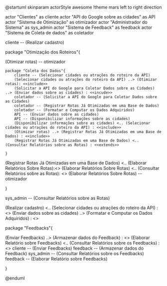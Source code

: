 @startuml
skinparam actorStyle awesome
!theme mars
left to right direction

actor "Clientes" as cliente
actor "API do Google sobre as cidades" as API
actor "Sistema de Otimização" as  otimizador
actor "Administrador do Sistema" as sys_admin
actor "Sistema de Feedback" as feedback
actor "Sistema de Coleta de dados" as coletador

cliente -- (Realizar cadastro)




package "Otimização dos Roteiros"{


(Otimizar rotas) -- otimizador 

    package "Coleta dos Dados"{
        cliente -- (Selecionar cidades ou atrações do roteiro da API)
        (Selecionar cidades ou atrações do roteiro da API) ..> (Otimizar rotas): <<include>>
        (Solicitar a API do Google para Coletar Dados sobre as Cidades) ..> (Enviar dados sobre as cidades) : <<incude>>
        coletador -- (Solicitar a API do Google para Coletar Dados sobre as Cidades)
        coletador -- (Registrar Rotas Já Otimizadas em uma Base de Dados)
        coletador -- (Formatar e Computar os Dados Adquiridos)
        API -- (Enviar dados sobre as cidades)
        API -- (Disponibilizar informações sobre as cidades)
        (Disponibilizar informações sobre as cidades) <.. (Selecionar cidades ou atrações do roteiro da API) : <<include>>
        (Otimizar rotas) ..> (Registrar Rotas Já Otimizadas em uma Base de Dados) : <<include>>
        (Registrar Rotas Já Otimizadas em uma Base de Dados) <.. (Consultar Relatórios sobre as Rotas) : <<extends>>

    }
(Registrar Rotas Já Otimizadas em uma Base de Dados) <.. (Elaborar Relatórios Sobre Rotas):<<include>>
(Elaborar Relatórios Sobre Rotas) <.. (Consultar Relatórios sobre as Rotas): <<extends>> 
(Elaborar Relatórios Sobre Rotas) -- otimizador

}



sys_admin -- (Consultar Relatórios sobre as Rotas)




(Realizar cadastro) <.. (Selecionar cidades ou atrações do roteiro da API) : <<extends>>
(Enviar dados sobre as cidades) ..> (Formatar e Computar os Dados Adquiridos) : <<include>>


package "Feedbacks"{

(Enviar Feedbacks) ..> (Armazenar dados do Feedback) : <<include>>
(Elaborar Relatório sobre Feedbacks) <.. (Consultar Relatórios sobre os Feedbacks) : <<include>>
cliente -- (Enviar Feedbacks)
feedback -- (Armazenar dados do Feedback)
sys_admin -- (Consultar Relatórios sobre os Feedbacks)  
feedback -- (Elaborar Relatório sobre Feedbacks)



}



@enduml
